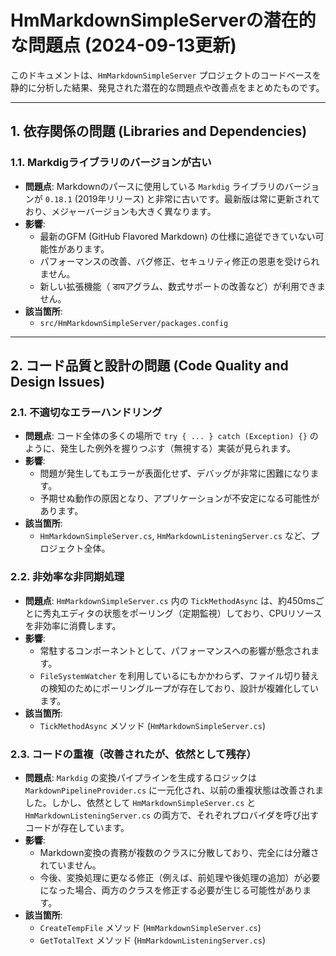 # HmMarkdownSimpleServerの潜在的な問題点 (2024-09-13更新)

このドキュメントは、`HmMarkdownSimpleServer` プロジェクトのコードベースを静的に分析した結果、発見された潜在的な問題点や改善点をまとめたものです。

---

## 1. 依存関係の問題 (Libraries and Dependencies)

### 1.1. Markdigライブラリのバージョンが古い

- **問題点**:
  Markdownのパースに使用している `Markdig` ライブラリのバージョンが `0.18.1` (2019年リリース) と非常に古いです。最新版は常に更新されており、メジャーバージョンも大きく異なります。
- **影響**:
  - 最新のGFM (GitHub Flavored Markdown) の仕様に追従できていない可能性があります。
  - パフォーマンスの改善、バグ修正、セキュリティ修正の恩恵を受けられません。
  - 新しい拡張機能（ डायアグラム、数式サポートの改善など）が利用できません。
- **該当箇所**:
  - `src/HmMarkdownSimpleServer/packages.config`

---

## 2. コード品質と設計の問題 (Code Quality and Design Issues)

### 2.1. 不適切なエラーハンドリング

- **問題点**:
  コード全体の多くの場所で `try { ... } catch (Exception) {}` のように、発生した例外を握りつぶす（無視する）実装が見られます。
- **影響**:
  - 問題が発生してもエラーが表面化せず、デバッグが非常に困難になります。
  - 予期せぬ動作の原因となり、アプリケーションが不安定になる可能性があります。
- **該当箇所**:
  - `HmMarkdownSimpleServer.cs`, `HmMarkdownListeningServer.cs` など、プロジェクト全体。

### 2.2. 非効率な非同期処理

- **問題点**:
  `HmMarkdownSimpleServer.cs` 内の `TickMethodAsync` は、約450msごとに秀丸エディタの状態をポーリング（定期監視）しており、CPUリソースを非効率に消費します。
- **影響**:
  - 常駐するコンポーネントとして、パフォーマンスへの影響が懸念されます。
  - `FileSystemWatcher` を利用しているにもかかわらず、ファイル切り替えの検知のためにポーリングループが存在しており、設計が複雑化しています。
- **該当箇所**:
  - `TickMethodAsync` メソッド (`HmMarkdownSimpleServer.cs`)

### 2.3. コードの重複（改善されたが、依然として残存）

- **問題点**:
  `Markdig` の変換パイプラインを生成するロジックは `MarkdownPipelineProvider.cs` に一元化され、以前の重複状態は改善されました。しかし、依然として `HmMarkdownSimpleServer.cs` と `HmMarkdownListeningServer.cs` の両方で、それぞれプロバイダを呼び出すコードが存在しています。
- **影響**:
  - Markdown変換の責務が複数のクラスに分散しており、完全には分離されていません。
  - 今後、変換処理に更なる修正（例えば、前処理や後処理の追加）が必要になった場合、両方のクラスを修正する必要が生じる可能性があります。
- **該当箇所**:
  - `CreateTempFile` メソッド (`HmMarkdownSimpleServer.cs`)
  - `GetTotalText` メソッド (`HmMarkdownListeningServer.cs`)


